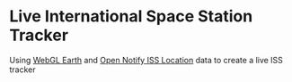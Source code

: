 # Live International Space Station Tracker

Using [WebGL Earth](http://www.webglearth.org/api) and [Open Notify ISS Location](http://open-notify.org/Open-Notify-API/ISS-Location-Now/) data to create a live ISS tracker
